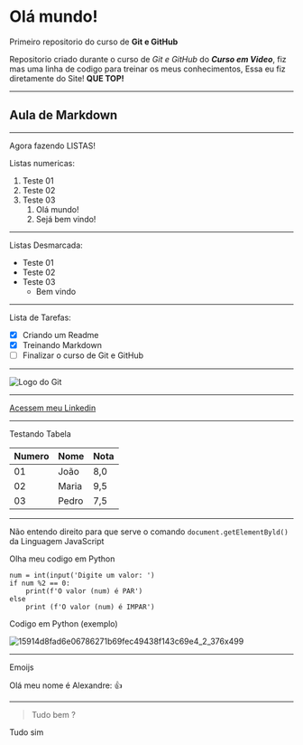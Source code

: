 # Olá mundo!
Primeiro repositorio do curso de **Git e GitHub**

Repositorio criado durante o curso de *Git e GitHub* do ___*Curso em Video*___,
fiz mas uma linha de codigo para treinar os meus conhecimentos, 
Essa eu fiz diretamente do Site! **QUE TOP!**
___

## Aula de Markdown
___
Agora fazendo LISTAS!

Listas numericas:

1. Teste 01
2. Teste 02
3. Teste 03
   1. Olá mundo!
   2. Sejá bem vindo!
___

Listas Desmarcada:

* Teste 01
* Teste 02
* Teste 03
   * Bem vindo  
___

Lista de Tarefas:

- [x] Criando um Readme
- [x] Treinando Markdown
- [ ] Finalizar o curso de Git e GitHub

___
![Logo do Git](https://github.com/user-attachments/assets/dce841a6-d063-47c5-bacc-84ad0c29d7bc)
___

[Acessem meu Linkedin](https://www.linkedin.com/in/alexandre-moura-49484530a/)
___

Testando Tabela

Numero | Nome | Nota
---|---|---
01 | João | 8,0
02 | Maria | 9,5
03 | Pedro | 7,5
___

Não entendo direito para que serve o comando `document.getElementByld()` da Linguagem JavaScript

Olha meu codigo em Python
```
num = int(input('Digite um valor: ')
if num %2 == 0:
    print(f'O valor (num) é PAR')
else
    print (f'O valor (num) é IMPAR')
```
Codigo em Python (exemplo)

![15914d8fad6e06786271b69fec49438f143c69e4_2_376x499](https://github.com/user-attachments/assets/47bd26f6-2632-4ad3-870b-f0791662f919)

___

Emoijs

Olá meu nome é Alexandre: 👍
___

> Tudo bem ?

Tudo sim
